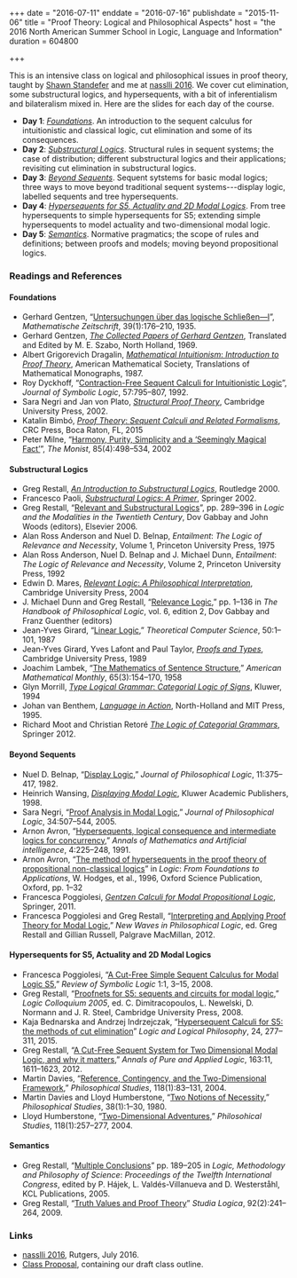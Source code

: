 +++
date = "2016-07-11"
enddate = "2016-07-16"
publishdate = "2015-11-06"
title = "Proof Theory: Logical and Philosophical Aspects"
host = "the 2016 North American Summer School in Logic, Language and Information"
duration = 604800

+++

This is an intensive class on logical and philosophical issues in proof theory, taught by [Shawn Standefer](http://www.standefer.net) and me at [<span class="caps">nasslli</span> 2016](http://ruccs.rutgers.edu/nasslli2016). We  cover cut elimination, some substructural logics, and hypersequents, with a bit of inferentialism and bilateralism mixed in. Here are the slides for each day of the course.

* **Day 1**: *[Foundations](http://consequently.org/slides/nassli2016-pt-lpa-1-foundations.pdf)*. An introduction to the sequent calculus for intuitionistic and classical logic, cut elimination and some of its consequences. 
* **Day 2**: *[Substructural Logics](http://consequently.org/slides/nassli2016-pt-lpa-2-substructural-logics.pdf)*. Structural rules in sequent systems; the case of distribution; different substructural logics and their applications; revisiting cut elimination in substructural logics.
* **Day 3**: *[Beyond Sequents](http://consequently.org/slides/nassli2016-pt-lpa-3-beyond-sequents.pdf)*. Sequent sytstems for basic modal logics; three ways to move beyond traditional sequent systems---display logic, labelled sequents and tree hypersequents. 
* **Day 4**: *[Hypersequents for S5, Actuality and 2D Modal Logics](http://consequently.org/slides/nassli2016-pt-lpa-4-hypersequents-for-modal-logics.pdf)*. From tree hypersequents to simple hypersequents for S5; extending simple hypersequents to model actuality and two-dimensional modal logic.
* **Day 5**: *[Semantics](http://consequently.org/slides/nassli2016-pt-lpa-5-semantics.pdf)*. Normative pragmatics; the scope of rules and definitions; between proofs and models; moving beyond propositional logics.

### Readings and References

#### Foundations

* Gerhard Gentzen, “[Untersuchungen über das logische Schlie&#223;en—I](http://link.springer.com/article/10.1007%2FBF01201353)”, *Mathematische Zeitschrift*, 39(1):176–210, 1935.
* Gerhard Gentzen, *[The Collected Papers of Gerhard Gentzen](https://www.amazon.com/Collected-Papers-Study-Foundation-Mathematics/dp/072042254X/consequentlyorg)*, Translated and Edited by M. E. Szabo, North Holland, 1969.
* Albert Grigorevich Dragalin, [*Mathematical Intuitionism*: *Introduction to Proof Theory*](https://www.amazon.com/Mathematical-Intuitionism-Introduction-Translations-Monographs/dp/0821845209/consequentlyorg), American Mathematical Society, Translations of Mathematical Monographs, 1987.
* Roy Dyckhoff, “[Contraction-Free Sequent Calculi for Intuitionistic Logic](http://www.jstor.org/stable/2275431)”, *Journal of Symbolic Logic*, 57:795–807, 1992.
* Sara Negri and Jan von Plato, *[Structural Proof Theory](https://www.amazon.com/Structural-Proof-Theory-Professor-Negri/dp/0521793076/consequentlyorg)*, Cambridge University Press, 2002.
* Katalin Bimb&#243;, [*Proof Theory*: *Sequent Calculi and Related Formalisms*](https://www.amazon.com/Proof-Theory-Formalisms-Mathematics-Applications/dp/1466564660/consequentlyorg), CRC Press, Boca Raton, FL, 2015
* Peter Milne, “[Harmony, Purity, Simplicity and a ‘Seemingly Magical Fact’](http://www.jstor.org/stable/27903796)”, *The Monist*, 85(4):498–534, 2002

#### Substructural Logics

* Greg Restall, *[An Introduction to Substructural Logics](https://consequently.org/writing/isl/)*, Routledge 2000.
* Francesco Paoli, [*Substructural Logics*: *A Primer*](https://www.amazon.com/Substructural-Logics-Primer-F-Paoli/dp/9048160146), Springer 2002.
* Greg Restall,
“[Relevant and Substructural Logics](http://consequently.org/writing/HPPLrssl/)”, pp. 289–396 in *Logic and the Modalities in the Twentieth Century*, Dov Gabbay and John Woods (editors), Elsevier 2006.
* Alan Ross Anderson and Nuel D. Belnap,
*Entailment*: *The Logic of Relevance and Necessity*, Volume 1, Princeton University Press, 1975
* Alan Ross Anderson, Nuel D. Belnap and J. Michael Dunn,
*Entailment*: *The Logic of Relevance and Necessity*, Volume 2, Princeton University Press, 1992
* Edwin D. Mares, [*Relevant Logic*: *A Philosophical Interpretation*](https://www.amazon.com/Relevant-Logic-Interpretation-Edwin-Mares/dp/0521039258/consequentlyorg), Cambridge University Press, 2004
* J. Michael Dunn and Greg Restall,
“[Relevance Logic](https://consequently.org/writing/rle/),” pp. 1–136 in *The Handbook of Philosophical Logic*, vol. 6, edition 2, Dov Gabbay and Franz Guenther (editors)
* Jean-Yves Girard, “[Linear Logic](http://iml.univ-mrs.fr/~girard/linear.pdf),” *Theoretical Computer Science*, 50:1–101, 1987
* Jean-Yves Girard, Yves Lafont and Paul Taylor, *[Proofs and Types](http://www.paultaylor.eu/stable/Proofs+Types.html)*, Cambridge University Press, 1989
* Joachim Lambek, “[The Mathematics of Sentence Structure](http://www.jstor.org/stable/2310058),” *American Mathematical Monthly*, 65(3):154–170, 1958
* Glyn Morrill, [*Type Logical Grammar*: *Categorial Logic of Signs*](https://www.amazon.com/Type-Logical-Grammar-Categorial-Logic/dp/0792332261/consequentlyorg), Kluwer, 1994
* Johan van Benthem, *[Language in Action](https://www.amazon.com/Language-Action-130-Foundations-Mathematics/dp/0444890009/consequentlyorg)*, North-Holland and MIT Press, 1995.
* Richard Moot and Christian Retor&eacute; *[The Logic of Categorial Grammars](https://www.amazon.com/Logic-Categorial-Grammars-deductive-semantics/dp/3642315542/consequentlyorg)*, Springer 2012. 
 

#### Beyond Sequents

* Nuel D. Belnap, “[Display Logic](http://www.pitt.edu/~belnap/87displaylogic.pdf),” *Journal of Philosophical Logic*, 11:375–417, 1982.
* Heinrich Wansing, *[Displaying Modal Logic](https://www.amazon.com/Displaying-Modal-Logic-Trends/dp/9048150795/consequentlyorg)*, Kluwer Academic Publishers, 1998.
* Sara Negri, “[Proof Analysis in Modal Logic](http://www.jstor.org/stable/30226848),” *Journal of Philosophical Logic*, 34:507–544, 2005.
* Arnon Avron, “[Hypersequents, logical consequence and intermediate logics for concurrency](http://link.springer.com/article/10.1007/BF01531058),” *Annals of Mathematics and Artificial intelligence*, 4:225–248, 1991.
* Arnon Avron, “[The method of hypersequents in the proof theory of propositional non-classical logics](http://citeseerx.ist.psu.edu/viewdoc/download;jsessionid=23698822FD590FB4FAAF5D33AA1BC365?doi=10.1.1.39.9225&rep=rep1&type=pdf)” in *Logic*: *From Foundations to Applications*, W. Hodges, et al., 1996, Oxford Science Publication, Oxford, pp. 1–32
* Francesca Poggiolesi, *[Gentzen Calculi for Modal Propositional Logic](http://www.amazon.com/Gentzen-Calculi-Modal-Propositional-Author/dp/B010BCHPNQ/consequentlyorg)*, Springer, 2011.
* Francesca Poggiolesi and Greg Restall, “[Interpreting and Applying Proof Theory for Modal Logic](http://consequently.org/writing/interp-apply-ptml),” *New Waves in Philosophical Logic*, ed. Greg Restall and Gillian Russell, Palgrave MacMillan, 2012.

#### Hypersequents for S5, Actuality and 2D Modal Logics

* Francesca Poggiolesi, “[A Cut-Free Simple Sequent Calculus for Modal Logic S5](http://dx.doi.org/10.1017/S1755020308080040),” *Review of Symbolic Logic* 1:1, 3–15, 2008.
* Greg Restall, “[Proofnets for S5: sequents and circuits for modal logic](http://consequently.org/writing/s5nets),”
*Logic Colloquium 2005*, ed. C. Dimitracopoulos, L. Newelski, D. Normann and J. R. Steel, Cambridge University Press, 2008.
* Kaja Bednarska and Andrzej Indrzejczak, “[Hypersequent Calculi for S5: the methods of cut elimination](http://dx.doi.org/10.12775/LLP.2015.018x)” *Logic and Logical Philosophy*, 24, 277–311, 2015.
* Greg Restall, “[A Cut-Free Sequent System for Two Dimensional Modal Logic, and why it matters](http://consequently.org/writing/cfss2dml),” *Annals of Pure and Applied Logic*, 163:11, 1611–1623, 2012. 
* Martin Davies, “[Reference, Contingency, and the Two-Dimensional Framework](http://www.jstor.org/stable/4321462),” *Philosophical Studies*, 118(1):83–131, 2004.
* Martin Davies and Lloyd Humberstone, “[Two Notions of Necessity](http://www.jstor.org/stable/4319391),” *Philosophical Studies*, 38(1):1–30, 1980.
* Lloyd Humberstone, “[Two-Dimensional Adventures](http://www.jstor.org/stable/4321460),” *Philosohical Studies*, 118(1):257–277, 2004.

#### Semantics

* Greg Restall, “[Multiple Conclusions](https://consequently.org/writing/multipleconclusions/)” pp. 189–205 in *Logic, Methodology and Philosophy of Science*: *Proceedings of the Twelfth International Congress*, edited by P. Hájek, L. Valdés-Villanueva and D. Westerståhl, KCL Publications, 2005.
* Greg Restall, “[Truth Values and Proof Theory](http://consequently.org/writing/tvpt)” *Studia Logica*, 92(2):241–264, 2009.


### Links

* [<span class="caps">nasslli</span> 2016](http://ruccs.rutgers.edu/nasslli2016), Rutgers, July 2016. 
* [Class Proposal](http://consequently.org/handouts/PTLPA-NASSLLI-2016-proposal.pdf), containing our draft class outline.